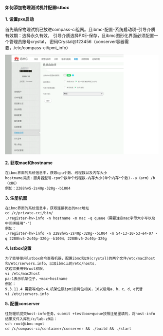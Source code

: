 #### 如何添加物理测试机并配置lstbox

 **1. 设置pxe启动** 
        
  首先确保物理试机已放进compass-ci组网。且ibmc-配置-系统启动项-引导介质有效期：选择永久有效，
    引导介质选择PXE-保存，且ibmc图形化界面必须配置一个管理员账号crystal，
    密码Crystal@123456（conserver容器需要，/etc/compass-ci/ipmi_info）
    
  ![pxe](./pxe.png)
  

 **2. 获取mac和hostname** 
    
    在ibmc界面的系统信息中，获取cpu个数、线程数以及内存大小
    hostname拼接：服务器型号-cpu个数单个线程数-内存大小(单个内存*个数)--a（arm）/b（x86）
    例如：2288hv5-2s40p-320g--b1004

 **3. 注册机器** 

    在ibmc界面的系统信息中，获取连接状态的mac地址
    cd /c/private-cci/bin/
    ./register-hw-info -n hostname -m mac -q queue（需要注意mac字母大小写以及中间拼接用"-"）
    例如：
    ./register-hw-info -n 2288hv5-2s40p-320g--b1004 -m 54-13-10-53-e4-07 -q 2288hv5-2s40p-320g--b1004，2288hv5-2s40p-320g



 **4. lstbox设置** 

    为了能够使用lstbox命令查看机器，配置ibmc和z9(crystal)的两个文件/etc/mac2host和/etc/servers.info，以及ibmc上的/etc/hosts，
    这边需要用到root权限。
    vi /etc/mac2host
    pa-1表示机架位子，+mac+hostname
    例如：
    9.3.11.4 需要写成pb-4,机架位跟ipmi后两位相关，10以后用a、b、c、d、e代替 
    vi /etc/servers.info

 **5. 配置conserver** 

    往物理机提交host-info任务，submit +testbox+queue按照注册里填的，将host-info结果文件入库到/c/lab-z9后：
    ssh root@ibmc-mgnt
    cd /c/compass-ci/container/conserver && ./build && ./start
